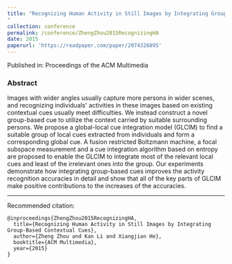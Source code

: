 ```yaml
---
title: "Recognizing Human Activity in Still Images by Integrating Group-Based Contextual Cues
"
collection: conference
permalink: /conference/ZhengZhou2015RecognizingHA
date: 2015
paperurl: 'https://readpaper.com/paper/2074326095'
---
```

Published in: Proceedings of the ACM Multimedia

### Abstract

Images with wider angles usually capture more persons in wider scenes, and recognizing individuals' activities in these images based on existing contextual cues usually meet difficulties. We instead construct a novel group-based cue to utilize the context carried by suitable surrounding persons. We propose a global-local cue integration model (GLCIM) to find a suitable group of local cues extracted from individuals and form a corresponding global cue. A fusion restricted Boltzmann machine, a focal subspace measurement and a cue integration algorithm based on entropy are proposed to enable the GLCIM to integrate most of the relevant local cues and least of the irrelevant ones into the group. Our experiments demonstrate how integrating group-based cues improves the activity recognition accuracies in detail and show that all of the key parts of GLCIM make positive contributions to the increases of the accuracies.

---

Recommended citation:

```
@inproceedings{ZhengZhou2015RecognizingHA,
  title={Recognizing Human Activity in Still Images by Integrating Group-Based Contextual Cues},
  author={Zheng Zhou and Kan Li and Xiangjian He},
  booktitle={ACM Multimedia},
  year={2015}
}
```
